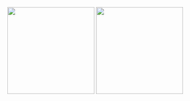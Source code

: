 <img height=200 align="center" src="https://github-readme-stats.vercel.app/api?username=udkfer&bg_color=000000&title_color=ffffff&icon_color=00ff00&text_color=808080&ring_color=ff8000&show_icons=true&rank_icon=github"/> <img height=200 align="center" src="https://github-readme-stats.vercel.app/api/top-langs?username=udkfer&layout=compact&bg_color=000000&title_color=ffffff&icon_color=00ff00&text_color=808080&show_icons=true"/>

<!--
**udkfer/udkfer** is a ✨ _special_ ✨ repository because its `README.md` (this file) appears on your GitHub profile.

Here are some ideas to get you started:

- 🔭 I’m currently working on ...
- 🌱 I’m currently learning ...
- 👯 I’m looking to collaborate on ...
- 🤔 I’m looking for help with ...
- 💬 Ask me about ...
- 📫 How to reach me: ...
- 😄 Pronouns: ...
- ⚡ Fun fact: ...
-->
